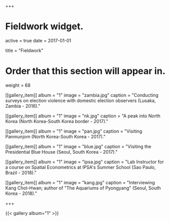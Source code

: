 +++
# Fieldwork widget.
active = true
date = 2017-01-01

title = "Fieldwork"

# Order that this section will appear in.
weight = 68

[[gallery_item]]
album = "1"
image = "zambia.jpg"
caption = "Conducting surveys on election violence with domestic election observers (Lusaka, Zambia - 2016)."

[[gallery_item]]
album = "1"
image = "nk.jpg"
caption = "A peak into North Korea (North Korea-South Korea border - 2017)."

[[gallery_item]]
album = "1"
image = "pan.jpg"
caption = "Visiting Panmunjom (North Korea-South Korea - 2017)."

[[gallery_item]]
album = "1"
image = "blue.jpg"
caption = "Visiting the Presidential Blue House (Seoul, South Korea - 2017)."

[[gallery_item]]
album = "1"
image = "ipsa.jpg"
caption = "Lab Instructor for a course on Spatial Econometrics at IPSA's Summer School (Sao Paulo, Brazil - 2018)."

[[gallery_item]]
album = "1"
image = "kang.jpg"
caption = "Interviewing Kang Chol-Hwan; author of "The Aquariums of Pyongyang" (Seoul, South Korea - 2018)."

+++


{{< gallery album="1" >}}

